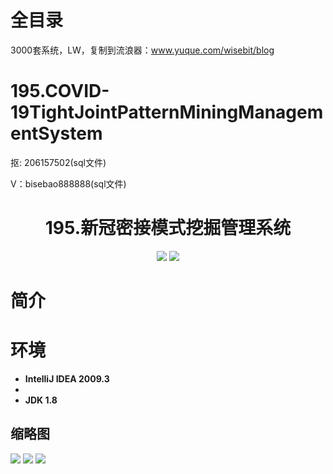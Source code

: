 # 全目录

3000套系统，LW，复制到流浪器：www.yuque.com/wisebit/blog
# 195.COVID-19TightJointPatternMiningManagementSystem

<p>抠: 206157502(sql文件)</p>
<p>V：bisebao888888(sql文件)</p>

<p><h1 align="center">195.新冠密接模式挖掘管理系统</h1></p>


<p align="center">
	<img src="https://img.shields.io/badge/jdk-1.8-orange.svg"/>
    <img src="https://img.shields.io/badge/java.awt-lightgrey.svg"/>
</p>

# 简介
>
> 

# 环境

- <b>IntelliJ IDEA 2009.3</b>
- 
- <b>JDK 1.8</b>




## 缩略图

![](https://bitwise.oss-cn-heyuan.aliyuncs.com/2024/9/10/62e4aefb-9ddb-43b7-96d7-38739287bfe2.png)
![](https://bitwise.oss-cn-heyuan.aliyuncs.com/2024/9/10/23e355a0-42ff-48b5-af09-3fd60381f0e3.png)
![](https://bitwise.oss-cn-heyuan.aliyuncs.com/2024/9/10/d00328a9-8cef-4b52-8d44-b5df2c44c41b.png)



